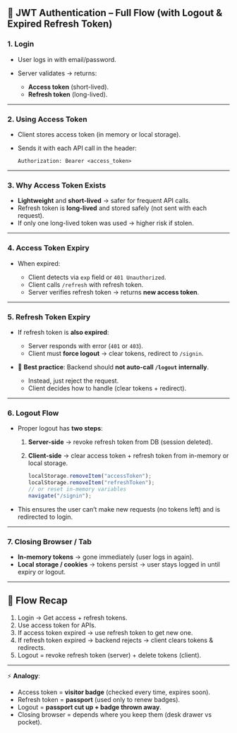 

## 🔐 JWT Authentication – Full Flow (with Logout & Expired Refresh Token)

### 1. **Login**

* User logs in with email/password.
* Server validates → returns:

  * **Access token** (short-lived).
  * **Refresh token** (long-lived).

---

### 2. **Using Access Token**

* Client stores access token (in memory or local storage).
* Sends it with each API call in the header:

  ```
  Authorization: Bearer <access_token>
  ```

---

### 3. **Why Access Token Exists**

* **Lightweight** and **short-lived** → safer for frequent API calls.
* Refresh token is **long-lived** and stored safely (not sent with each request).
* If only one long-lived token was used → higher risk if stolen.

---

### 4. **Access Token Expiry**

* When expired:

  * Client detects via `exp` field or `401 Unauthorized`.
  * Client calls `/refresh` with refresh token.
  * Server verifies refresh token → returns **new access token**.

---

### 5. **Refresh Token Expiry**

* If refresh token is **also expired**:

  * Server responds with error (`401` or `403`).
  * Client must **force logout** → clear tokens, redirect to `/signin`.
* 🔑 **Best practice**: Backend should **not auto-call `/logout` internally**.

  * Instead, just reject the request.
  * Client decides how to handle (clear tokens + redirect).

---

### 6. **Logout Flow**

* Proper logout has **two steps**:

  1. **Server-side** → revoke refresh token from DB (session deleted).
  2. **Client-side** → clear access token + refresh token from in-memory or local storage.

     ```ts
     localStorage.removeItem("accessToken");
     localStorage.removeItem("refreshToken");
     // or reset in-memory variables
     navigate("/signin");
     ```
* This ensures the user can’t make new requests (no tokens left) and is redirected to login.

---

### 7. **Closing Browser / Tab**

* **In-memory tokens** → gone immediately (user logs in again).
* **Local storage / cookies** → tokens persist → user stays logged in until expiry or logout.

---

## 🔁 Flow Recap

1. Login → Get access + refresh tokens.
2. Use access token for APIs.
3. If access token expired → use refresh token to get new one.
4. If refresh token expired → backend rejects → client clears tokens & redirects.
5. Logout = revoke refresh token (server) + delete tokens (client).

---

⚡ **Analogy**:

* Access token = **visitor badge** (checked every time, expires soon).
* Refresh token = **passport** (used only to renew badges).
* Logout = **passport cut up + badge thrown away**.
* Closing browser = depends where you keep them (desk drawer vs pocket).

